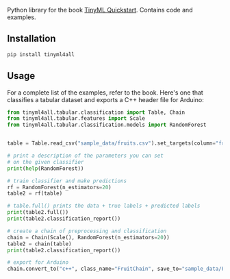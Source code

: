 Python library for the book [TinyML Quickstart](https://link.springer.com/book/10.1007/979-8-8688-1294-1).
Contains code and examples.

## Installation

```bash
pip install tinyml4all
```

## Usage

For a complete list of the examples, refer to the book. Here's one that
classifies a tabular dataset and exports a C++ header file for Arduino:

```python
from tinyml4all.tabular.classification import Table, Chain
from tinyml4all.tabular.features import Scale
from tinyml4all.tabular.classification.models import RandomForest


table = Table.read_csv("sample_data/fruits.csv").set_targets(column="fruit")

# print a description of the parameters you can set
# on the given classifier
print(help(RandomForest))

# train classifier and make predictions
rf = RandomForest(n_estimators=20)
table2 = rf(table)

# table.full() prints the data + true labels + predicted labels
print(table2.full())
print(table2.classification_report())

# create a chain of preprocessing and classification
chain = Chain(Scale(), RandomForest(n_estimators=20))
table2 = chain(table)
print(table2.classification_report())

# export for Arduino
chain.convert_to("c++", class_name="FruitChain", save_to="sample_data/FruitChain.h")
```